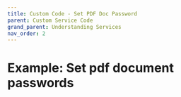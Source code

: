 ```yaml
---
title: Custom Code - Set PDF Doc Password
parent: Custom Service Code
grand_parent: Understanding Services
nav_order: 2
---
```


# Example: Set pdf document passwords

